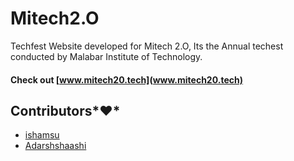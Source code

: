 # Mitech2.O
Techfest Website developed for Mitech 2.O,
Its the Annual techest conducted by Malabar Institute of Technology.
#### Check out [www.mitech20.tech](www.mitech20.tech)
## Contributors*❤️*
- [ishamsu](https://github.com/Adarshaashi)
- [Adarshshaashi](https://github.com/ishamsu)
